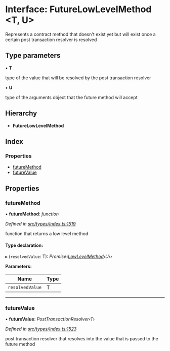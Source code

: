 # Interface: FutureLowLevelMethod <**T, U**>

Represents a contract method that doesn't exist yet but will exist
once a certain post transaction resolver is resolved

## Type parameters

▪ **T**

type of the value that will be resolved by the post transaction resolver

▪ **U**

type of the arguments object that the future method will accept

## Hierarchy

- **FutureLowLevelMethod**

## Index

### Properties

- [futureMethod](_types_index_.futurelowlevelmethod.md#futuremethod)
- [futureValue](_types_index_.futurelowlevelmethod.md#futurevalue)

## Properties

### futureMethod

• **futureMethod**: _function_

_Defined in [src/types/index.ts:1519](https://github.com/PolymathNetwork/polymath-sdk/blob/d34930f/src/types/index.ts#L1519)_

function that returns a low level method

#### Type declaration:

▸ (`resolvedValue`: T): _Promise‹[LowLevelMethod](../modules/_types_index_.md#lowlevelmethod)‹U››_

**Parameters:**

| Name            | Type |
| --------------- | ---- |
| `resolvedValue` | T    |

---

### futureValue

• **futureValue**: _PostTransactionResolver‹T›_

_Defined in [src/types/index.ts:1523](https://github.com/PolymathNetwork/polymath-sdk/blob/d34930f/src/types/index.ts#L1523)_

post transaction resolver that resolves into the value that is passed to the future method
